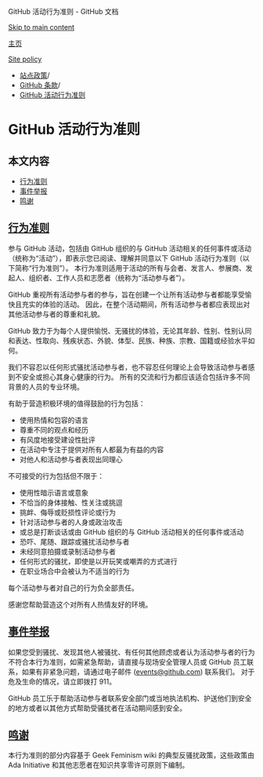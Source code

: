GitHub 活动行为准则 - GitHub 文档

[Skip to main content](#main-content)

[主页](/zh)

[Site policy](/zh/site-policy)

* [站点政策](/zh/site-policy)/
* [GitHub 条款](/zh/site-policy/github-terms)/
* [GitHub 活动行为准则](/zh/site-policy/github-terms/github-event-code-of-conduct)

GitHub 活动行为准则
==========

本文内容
----------

* [行为准则](#code-of-conduct)
* [事件举报](#reporting-an-incident)
* [鸣谢](#credit)

[行为准则](#code-of-conduct)
----------

参与 GitHub 活动，包括由 GitHub 组织的与 GitHub 活动相关的任何事件或活动（统称为“活动”），即表示您已阅读、理解并同意以下 GitHub 活动行为准则（以下简称“行为准则”）。 本行为准则适用于活动的所有与会者、发言人、参展商、发起人、组织者、工作人员和志愿者（统称为“活动参与者”）。

GitHub 重视所有活动参与者的参与，旨在创建一个让所有活动参与者都能享受愉快且充实的体验的活动。 因此，在整个活动期间，所有活动参与者都应表现出对其他活动参与者的尊重和礼貌。

GitHub 致力于为每个人提供愉悦、无骚扰的体验，无论其年龄、性别、性别认同和表达、性取向、残疾状态、外貌、体型、民族、种族、宗教、国籍或经验水平如何。

我们不容忍以任何形式骚扰活动参与者，也不容忍任何理论上会导致活动参与者感到不安全或担心其身心健康的行为。 所有的交流和行为都应该适合包括许多不同背景的人员的专业环境。

有助于营造积极环境的值得鼓励的行为包括：

* 使用热情和包容的语言
* 尊重不同的观点和经历
* 有风度地接受建设性批评
* 在活动中专注于提供对所有人都最为有益的内容
* 对他人和活动参与者表现出同理心

不可接受的行为包括但不限于：

* 使用性暗示语言或意象
* 不恰当的身体接触、性关注或挑逗
* 挑衅、侮辱或贬损性评论或行为
* 针对活动参与者的人身或政治攻击
* 或总是打断谈话或由 GitHub 组织的与 GitHub 活动相关的任何事件或活动
* 恐吓、尾随、跟踪或骚扰活动参与者
* 未经同意拍摄或录制活动参与者
* 任何形式的骚扰，即使是以开玩笑或嘲弄的方式进行
* 在职业场合中会被认为不适当的行为

每个活动参与者对自己的行为负全部责任。

感谢您帮助营造这个对所有人热情友好的环境。

[事件举报](#reporting-an-incident)
----------

如果您受到骚扰、发现其他人被骚扰、有任何其他顾虑或者认为活动参与者的行为不符合本行为准则，如需紧急帮助，请直接与现场安全管理人员或 GitHub 员工联系，如果有非紧急问题，请通过电子邮件 ([events@github.com](mailto:events@github.com)) 联系我们。 对于危及生命的情况，请立即拨打 911。

GitHub 员工乐于帮助活动参与者联系安全部门或当地执法机构、护送他们到安全的地方或者以其他方式帮助受骚扰者在活动期间感到安全。

[鸣谢](#credit)
----------

本行为准则的部分内容基于 Geek Feminism wiki 的典型反骚扰政策，这些政策由 Ada Initiative 和其他志愿者在知识共享零许可原则下编制。

